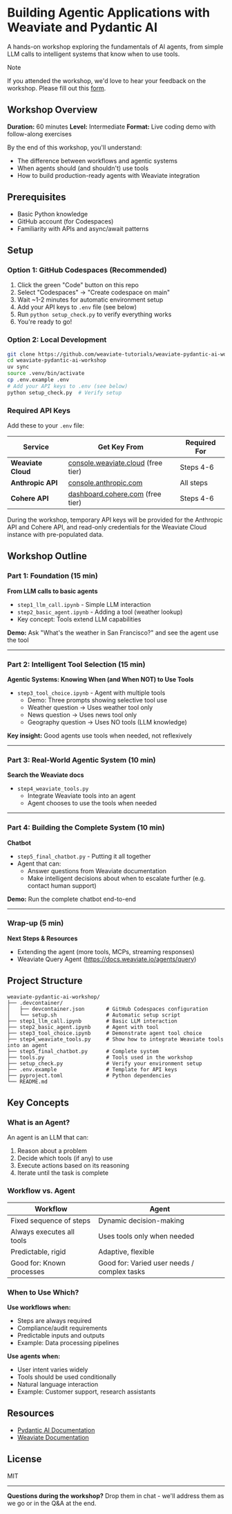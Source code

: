 # Building Agentic Applications with Weaviate and Pydantic AI

A hands-on workshop exploring the fundamentals of AI agents, from simple LLM calls to intelligent systems that know when to use tools.

> [!NOTE]
> If you attended the workshop, we'd love to hear your feedback on the workshop. Please fill out this [form](https://tally.so/r/nPVvre).

## Workshop Overview

**Duration:** 60 minutes
**Level:** Intermediate
**Format:** Live coding demo with follow-along exercises

By the end of this workshop, you'll understand:
- The difference between workflows and agentic systems
- When agents should (and shouldn't) use tools
- How to build production-ready agents with Weaviate integration

## Prerequisites

- Basic Python knowledge
- GitHub account (for Codespaces)
- Familiarity with APIs and async/await patterns

## Setup

### Option 1: GitHub Codespaces (Recommended)
1. Click the green "Code" button on this repo
2. Select "Codespaces" → "Create codespace on main"
3. Wait ~1-2 minutes for automatic environment setup
4. Add your API keys to `.env` file (see below)
5. Run `python setup_check.py` to verify everything works
6. You're ready to go!

### Option 2: Local Development
```bash
git clone https://github.com/weaviate-tutorials/weaviate-pydantic-ai-workshop.git
cd weaviate-pydantic-ai-workshop
uv sync
source .venv/bin/activate
cp .env.example .env
# Add your API keys to .env (see below)
python setup_check.py  # Verify setup
```

### Required API Keys

Add these to your `.env` file:

| Service | Get Key From | Required For |
|---------|-------------|--------------|
| **Weaviate Cloud** | [console.weaviate.cloud](https://console.weaviate.cloud/) (free tier) | Steps 4-6 |
| **Anthropic API** | [console.anthropic.com](https://console.anthropic.com/) | All steps |
| **Cohere API** | [dashboard.cohere.com](https://dashboard.cohere.com/) (free tier) | Steps 4-6 |

During the workshop, temporary API keys will be provided for the Anthropic API and Cohere API, and read-only credentials for the Weaviate Cloud instance with pre-populated data.

## Workshop Outline

### Part 1: Foundation (15 min)
**From LLM calls to basic agents**

- `step1_llm_call.ipynb` - Simple LLM interaction
- `step2_basic_agent.ipynb` - Adding a tool (weather lookup)
- Key concept: Tools extend LLM capabilities

**Demo:** Ask "What's the weather in San Francisco?" and see the agent use the tool

---

### Part 2: Intelligent Tool Selection (15 min)
**Agentic Systems: Knowing When (and When NOT) to Use Tools**

- `step3_tool_choice.ipynb` - Agent with multiple tools
    - Demo: Three prompts showing selective tool use
    - Weather question → Uses weather tool only
    - News question → Uses news tool only
    - Geography question → Uses NO tools (LLM knowledge)

**Key insight:** Good agents use tools when needed, not
reflexively

---

### Part 3: Real-World Agentic System (10 min)
**Search the Weaviate docs**

- `step4_weaviate_tools.py`
    - Integrate Weaviate tools into an agent
    - Agent chooses to use the tools when needed

---

### Part 4: Building the Complete System (10 min)
**Chatbot**

- `step5_final_chatbot.py` - Putting it all together
- Agent that can:
  - Answer questions from Weaviate documentation
  - Make intelligent decisions about when to escalate further (e.g. contact human support)

**Demo:** Run the complete chatbot end-to-end

---

### Wrap-up (5 min)
**Next Steps & Resources**

- Extending the agent (more tools, MCPs, streaming responses)
- Weaviate Query Agent (https://docs.weaviate.io/agents/query)

## Project Structure

```
weaviate-pydantic-ai-workshop/
├── .devcontainer/
│   ├── devcontainer.json       # GitHub Codespaces configuration
│   └── setup.sh                # Automatic setup script
├── step1_llm_call.ipynb        # Basic LLM interaction
├── step2_basic_agent.ipynb     # Agent with tool
├── step3_tool_choice.ipynb     # Demonstrate agent tool choice
├── step4_weaviate_tools.py     # Show how to integrate Weaviate tools into an agent
├── step5_final_chatbot.py      # Complete system
├── tools.py                    # Tools used in the workshop
├── setup_check.py              # Verify your environment setup
├── .env.example                # Template for API keys
├── pyproject.toml              # Python dependencies
└── README.md
```

## Key Concepts

### What is an Agent?
An agent is an LLM that can:
1. Reason about a problem
2. Decide which tools (if any) to use
3. Execute actions based on its reasoning
4. Iterate until the task is complete

### Workflow vs. Agent

| Workflow | Agent |
|----------|-------|
| Fixed sequence of steps | Dynamic decision-making |
| Always executes all tools | Uses tools only when needed |
| Predictable, rigid | Adaptive, flexible |
| Good for: Known processes | Good for: Varied user needs / complex tasks |

### When to Use Which?

**Use workflows when:**
- Steps are always required
- Compliance/audit requirements
- Predictable inputs and outputs
- Example: Data processing pipelines

**Use agents when:**
- User intent varies widely
- Tools should be used conditionally
- Natural language interaction
- Example: Customer support, research assistants

## Resources

- [Pydantic AI Documentation](https://ai.pydantic.dev/)
- [Weaviate Documentation](https://weaviate.io/developers/weaviate)

## License

MIT

---

**Questions during the workshop?** Drop them in chat - we'll address them as we go or in the Q&A at the end.
```
